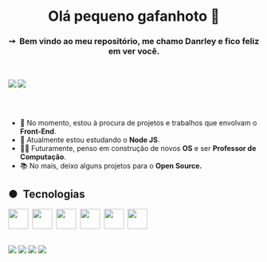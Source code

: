 

<!--guanabara references-->          

<h1 align="center">Olá pequeno gafanhoto 🖖</h1>

<h3 align="center">➙&nbsp;&nbsp;Bem vindo ao meu repositório, me chamo Danrley e fico feliz em ver você.</h3>

<br>

<p>
<a href="https://github.com/anuraghazra/github-readme-stats"><img src = "https://github-readme-stats.vercel.app/api?username=dynmopi&show_icons=true&theme=dark" align="left"></a>
</p>

<p>
    <a href="https://github.com/anuraghazra/github-readme-stats"><img src = "https://github-readme-stats.vercel.app/api/top-langs/?username=dynmopi&layout=compact&theme=dark" align="center"></a>
</p>


<br>
<br>
<ul>
    <li>
        🔭 No momento, estou à procura de projetos e trabalhos que envolvam o <strong>Front-End</strong>.
    </li>
    <li>
        🌱 Atualmente estou estudando o <strong>Node JS</strong>.
    </li>
    <li>
        🧑‍💻 Futuramente, penso em construção de novos <strong>OS</strong> e ser <strong>Professor de Computação</strong>.
    </li>
    <li>
        📚 No mais, deixo alguns projetos para o <strong>Open Source.</strong>
    </li>
</ul>
<h2>●&nbsp;&nbsp;Tecnologias</h2>


<a href="https://developer.mozilla.org/pt-BR/docs/Web/JavaScript"><img src="https://cdn.jsdelivr.net/gh/devicons/devicon@latest/icons/javascript/javascript-original.svg" height="40px" /></a>&nbsp;
<a href="https://developer.mozilla.org/pt-BR/docs/Web/HTML"><img src="https://cdn.jsdelivr.net/gh/devicons/devicon@latest/icons/html5/html5-original.svg" height="40px"/></a>&nbsp;
<a href="https://developer.mozilla.org/pt-BR/docs/Web/CSS"><img src="https://cdn.jsdelivr.net/gh/devicons/devicon@latest/icons/css3/css3-original.svg" height="40px" /></a>&nbsp;
<a href="https://www.php.net/"><img src="https://cdn.jsdelivr.net/gh/devicons/devicon@latest/icons/php/php-original.svg" height="40px"/></a>&nbsp;
<a href="https://www.linux.org/"><img src="https://cdn.jsdelivr.net/gh/devicons/devicon@latest/icons/linux/linux-original.svg" height="40px"/></a>&nbsp;
<a href="https://www.debian.org/"><img src="https://cdn.jsdelivr.net/gh/devicons/devicon@latest/icons/debian/debian-original.svg" height="40px"/></a>&nbsp;



<h2></h2>

<a href="https://www.youtube.com/channel/UCNuWW5cWPvGkBQ1U6403bvA"><img src="https://img.shields.io/badge/YouTube-FF0000?style=for-the-badge&logo=youtube&logoColor=white"></img></a>
<a href = "mailto:contato.devdanrley@gmail.com"><img src="https://img.shields.io/badge/Gmail-D14836?style=for-the-badge&logo=gmail&logoColor=white"></a></img>
<a href="https://www.instagram.com/dev.danrley/"><img src="https://img.shields.io/badge/Instagram-E4405F?style=for-the-badge&logo=instagram&logoColor=white"></a></img>
<a href="https://www.linkedin.com/in/danrley-maranhão">
<img src="https://img.shields.io/badge/LinkedIn-0077B5?style=for-the-badge&logo=linkedin&logoColor=white"></img>
</a>

<!--futuramente: <a href="#"><img src="https://img.shields.io/badge/Discord-7289DA?style=for-the-badge&logo=discord&logoColor=white"></img></a>-->


          
          
          
          

        
          
